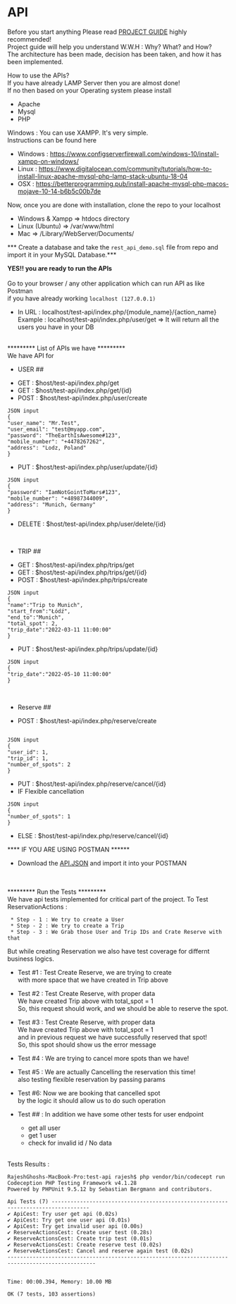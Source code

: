 # API

Before you start anything Please read [PROJECT GUIDE]( https://drive.google.com/uc?export=view&id=11wA9KtMVdpOPOqai-qW0NQWJFduvX8qz ) highly recommended! <br>
Project guide will help you understand W.W.H : Why? What? and How? <br>
The architecture has been made, decision has been taken, and how it has been implemented. <br>

How to use the APIs?<br>
If you have already LAMP Server then you are almost done!<br>
If no then based on your Operating system please install <br>

- Apache 
- Mysql
- PHP

Windows : You can use XAMPP. It's very simple. <br>
Instructions can be found here <br>
* Windows : https://www.configserverfirewall.com/windows-10/install-xampp-on-windows/<br>
* Linux : https://www.digitalocean.com/community/tutorials/how-to-install-linux-apache-mysql-php-lamp-stack-ubuntu-18-04 <br>
* OSX : https://betterprogramming.pub/install-apache-mysql-php-macos-mojave-10-14-b6b5c00b7de  <br>

Now, once you are done with installation, clone the repo to your localhost <br>
* Windows & Xampp => htdocs directory
* Linux (Ubuntu) => /var/www/html
* Mac => /Library/WebServer/Documents/

*** Create a database and take the ```rest_api_demo.sql``` file from repo and import it in your MySQL Database.***<br>

****YES!! you are ready to run the APIs****<br><br>
Go to your browser / any other application which can run API as like Postman<br>
if you have already working ```localhost (127.0.0.1)```<br>
- In URL : localhost/test-api/index.php/{module_name}/{action_name} <br>
Example : localhost/test-api/index.php/user/get => It will return all the users you have in your DB<br><br>

********* List of APIs we have *********<br>
We have API for<br>
* USER ## 
- GET : $host/test-api/index.php/get
- GET : $host/test-api/index.php/get/{id}
- POST : $host/test-api/index.php/user/create <br>
```
JSON input 
{
"user_name": "Mr.Test",
"user_email": "test@myapp.com",
"password": "TheEarthIsAwesome#123",
"mobile_number": "+4478267262",
"address": "Lodz, Poland"
}
```
- PUT : $host/test-api/index.php/user/update/{id} <br>
```
JSON input 
{
"password": "IamNotGointToMars#123",
"mobile_number": "+48987344009",
"address": "Munich, Germany"
}
```
- DELETE : $host/test-api/index.php/user/delete/{id}
<br>

* TRIP ##
- GET : $host/test-api/index.php/trips/get<br>
- GET : $host/test-api/index.php/trips/get/{id}<br>
- POST : $host/test-api/index.php/trips/create <br>
```
JSON input 
{
"name":"Trip to Munich",
"start_from":"Łódź",
"end_to":"Munich",
"total_spot": 2,
"trip_date":"2022-03-11 11:00:00"
}
```
- PUT : $host/test-api/index.php/trips/update/{id} <br>
```
JSON input 
{
"trip_date":"2022-05-10 11:00:00"
}
```
<br>

* Reserve ##
- POST : $host/test-api/index.php/reserve/create <br>
```

JSON input 
{
"user_id": 1,
"trip_id": 1,
"number_of_spots": 2
}

```
- PUT : $host/test-api/index.php/reserve/cancel/{id} <br>
- IF Flexible cancellation<br>
```
JSON input 
{
"number_of_spots": 1
}

```

- ELSE : $host/test-api/index.php/reserve/cancel/{id} <br>

**** IF YOU ARE USING POSTMAN ****** <br>
- Download the [API.JSON](https://drive.google.com/uc?export=view&id=1qPSp-05s4PXqw6PbsmRcKJVCul4jbyTX) and import it into your POSTMAN

<br><br>
********* Run the Tests *********<br>
We have api tests implemented for critical part of the project.
To Test ReservationActions : 

     * Step - 1 : We try to create a User
     * Step - 2 : We try to create a Trip
     * Step - 3 : We Grab those User and Trip IDs and Crate Reserve with that
But while creating Reservation we also have test coverage for differnt business logics.

* Test #1 :
        Test Create Reserve, we are trying to create<br>
        with more space that we have created in Trip above<br>
* Test #2 :
         Test Create Reserve, with proper data<br>
          We have created Trip above with total_spot = 1<br>
          So, this request should work, and we should be able to reserve the spot.   
* Test #3 :
          Test Create Reserve, with proper data<br>
          We have created Trip above with total_spot = 1<br>
          and in previous request we have successfully reserved that spot!<br>
          So, this spot should show us the error message<br>
          
* Test #4 : We are trying to cancel more spots than we have! <br>
 
* Test #5 : We are actually Cancelling the reservation this time!<br>
            also testing flexible reservation by passing params
            
* Test #6: Now we are booking that cancelled spot<br>
            by the logic it should allow us to do such operation   
            
* Test ## : In addition we have some other tests for user endpoint <br>
  - get all user
  - get 1 user
  - check for invalid id / No data
<br><br>  
            
Tests Results : 
```
RajeshGhoshs-MacBook-Pro:test-api rajesh$ php vendor/bin/codecept run
Codeception PHP Testing Framework v4.1.28
Powered by PHPUnit 9.5.12 by Sebastian Bergmann and contributors.

Api Tests (7) ----------------------------------------------------------------------------------
✔ ApiCest: Try user get api (0.02s)
✔ ApiCest: Try get one user api (0.01s)
✔ ApiCest: Try get invalid user api (0.00s)
✔ ReserveActionsCest: Create user test (0.28s)
✔ ReserveActionsCest: Create trip test (0.01s)
✔ ReserveActionsCest: Create reserve test (0.02s)
✔ ReserveActionsCest: Cancel and reserve again test (0.02s)
--------------------------------------------------------------------------------------------------


Time: 00:00.394, Memory: 10.00 MB

OK (7 tests, 103 assertions)
```

